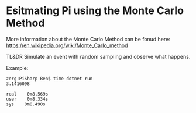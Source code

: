 # Esitmating Pi using the Monte Carlo Method

More information about the Monte Carlo Method can be fonud here:
https://en.wikipedia.org/wiki/Monte_Carlo_method

TL&DR Simulate an event with random sampling and observe what happens.

Example:
```
zerg:PiSharp Ben$ time dotnet run
3.1416098

real    0m8.569s
user    0m8.334s
sys    0m0.490s
```
